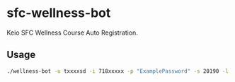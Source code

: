 # sfc-wellness-bot
Keio SFC Wellness Course Auto Registration.

## Usage

```bash
./wellness-bot -u txxxxsd -i 718xxxxx -p "ExamplePassword" -s 20190 -l 57850 -d 20190426